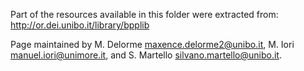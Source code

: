 Part of the resources available in this folder were extracted from:
http://or.dei.unibo.it/library/bpplib

Page maintained by M. Delorme <maxence.delorme2@unibo.it>, M. Iori <manuel.iori@unimore.it>, and S. Martello <silvano.martello@unibo.it>.


